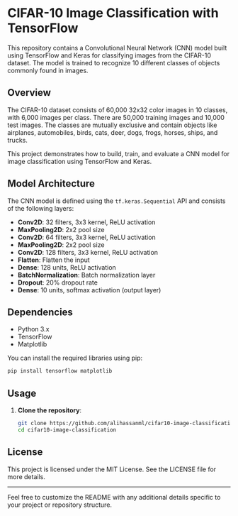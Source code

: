 # CIFAR-10 Image Classification with TensorFlow

This repository contains a Convolutional Neural Network (CNN) model built using TensorFlow and Keras for classifying images from the CIFAR-10 dataset. The model is trained to recognize 10 different classes of objects commonly found in images.

## Overview

The CIFAR-10 dataset consists of 60,000 32x32 color images in 10 classes, with 6,000 images per class. There are 50,000 training images and 10,000 test images. The classes are mutually exclusive and contain objects like airplanes, automobiles, birds, cats, deer, dogs, frogs, horses, ships, and trucks.

This project demonstrates how to build, train, and evaluate a CNN model for image classification using TensorFlow and Keras.

## Model Architecture

The CNN model is defined using the `tf.keras.Sequential` API and consists of the following layers:

- **Conv2D**: 32 filters, 3x3 kernel, ReLU activation
- **MaxPooling2D**: 2x2 pool size
- **Conv2D**: 64 filters, 3x3 kernel, ReLU activation
- **MaxPooling2D**: 2x2 pool size
- **Conv2D**: 128 filters, 3x3 kernel, ReLU activation
- **Flatten**: Flatten the input
- **Dense**: 128 units, ReLU activation
- **BatchNormalization**: Batch normalization layer
- **Dropout**: 20% dropout rate
- **Dense**: 10 units, softmax activation (output layer)

## Dependencies

- Python 3.x
- TensorFlow
- Matplotlib

You can install the required libraries using pip:

```bash
pip install tensorflow matplotlib
```

## Usage

1. **Clone the repository**:

    ```bash
    git clone https://github.com/alihassanml/cifar10-image-classification.git
    cd cifar10-image-classification
    ```


## License

This project is licensed under the MIT License. See the LICENSE file for more details.

---

Feel free to customize the README with any additional details specific to your project or repository structure.
